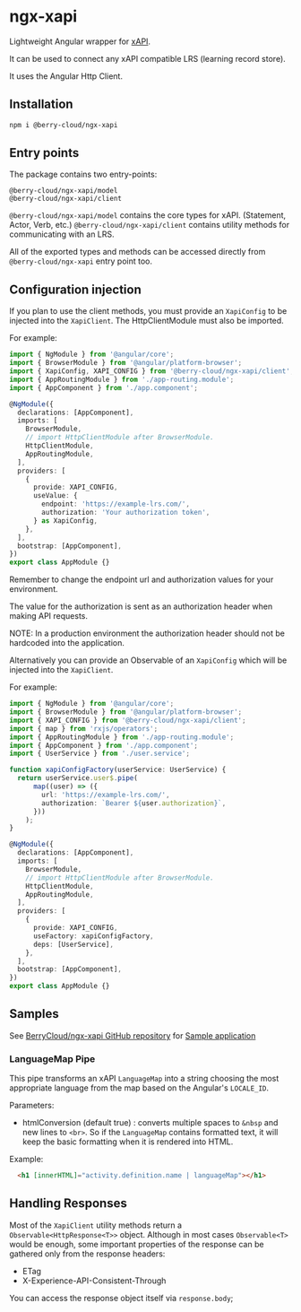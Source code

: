 # ngx-xapi

Lightweight Angular wrapper for [xAPI](https://xapi.com).

It can be used to connect any xAPI compatible LRS (learning record store).

It uses the Angular Http Client.

## Installation

```bash
npm i @berry-cloud/ngx-xapi
```

## Entry points

The package contains two entry-points:

```
@berry-cloud/ngx-xapi/model
@berry-cloud/ngx-xapi/client
```

`@berry-cloud/ngx-xapi/model` contains the core types for xAPI. (Statement, Actor, Verb, etc.)
`@berry-cloud/ngx-xapi/client` contains utility methods for communicating with an LRS.

All of the exported types and methods can be accessed directly from `@berry-cloud/ngx-xapi` entry point too.

## Configuration injection

If you plan to use the client methods, you must provide an `XapiConfig` to be injected into the `XapiClient`.
The HttpClientModule must also be imported.

For example:

```TypeScript
import { NgModule } from '@angular/core';
import { BrowserModule } from '@angular/platform-browser';
import { XapiConfig, XAPI_CONFIG } from '@berry-cloud/ngx-xapi/client';
import { AppRoutingModule } from './app-routing.module';
import { AppComponent } from './app.component';

@NgModule({
  declarations: [AppComponent],
  imports: [
    BrowserModule,
    // import HttpClientModule after BrowserModule.
    HttpClientModule,
    AppRoutingModule,
  ],
  providers: [
    {
      provide: XAPI_CONFIG,
      useValue: {
        endpoint: 'https://example-lrs.com/',
        authorization: 'Your authorization token',
      } as XapiConfig,
    },
  ],
  bootstrap: [AppComponent],
})
export class AppModule {}
```

Remember to change the endpoint url and authorization values for your environment.

The value for the authorization is sent as an authorization header when making
API requests.

NOTE: In a production environment the authorization header should not be hardcoded
into the application.

Alternatively you can provide an Observable of an `XapiConfig` which will be
injected into the `XapiClient`.

For example:

```TypeScript
import { NgModule } from '@angular/core';
import { BrowserModule } from '@angular/platform-browser';
import { XAPI_CONFIG } from '@berry-cloud/ngx-xapi/client';
import { map } from 'rxjs/operators';
import { AppRoutingModule } from './app-routing.module';
import { AppComponent } from './app.component';
import { UserService } from './user.service';

function xapiConfigFactory(userService: UserService) {
  return userService.user$.pipe(
      map((user) => ({
        url: 'https://example-lrs.com/',
        authorization: `Bearer ${user.authorization}`,
      }))
    );
}

@NgModule({
  declarations: [AppComponent],
  imports: [
    BrowserModule,
    // import HttpClientModule after BrowserModule.
    HttpClientModule,
    AppRoutingModule,
  ],
  providers: [
    {
      provide: XAPI_CONFIG,
      useFactory: xapiConfigFactory,
      deps: [UserService],
    },
  ],
  bootstrap: [AppComponent],
})
export class AppModule {}
```

## Samples

See [BerryCloud/ngx-xapi GitHub repository](https://github.com/BerryCloud/ngx-xapi) for [Sample application](https://github.com/BerryCloud/ngx-xapi/tree/main/projects/samples)

### LanguageMap Pipe

This pipe transforms an xAPI `LanguageMap` into a string choosing the most appropriate language from the map based on the Angular's `LOCALE_ID`.

Parameters:

- htmlConversion (default true) : converts multiple spaces to `&nbsp` and new lines to `<br>`. So if the `LanguageMap` contains formatted text, it will keep the basic formatting when it is rendered into HTML.

Example:

```HTML
  <h1 [innerHTML]="activity.definition.name | languageMap"></h1>
```

## Handling Responses

Most of the `XapiClient` utility methods return a `Observable<HttpResponse<T>>` object. Although in most cases `Observable<T>` would be enough, some important properties of the response can be gathered only from the response headers:

- ETag
- X-Experience-API-Consistent-Through

You can access the response object itself via `response.body`;
